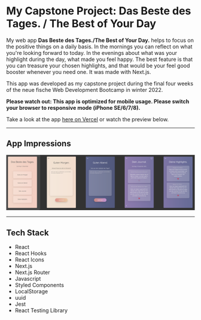 # My Capstone Project: Das Beste des Tages. / The Best of Your Day

My web app **Das Beste des Tages./The Best of Your Day.** helps to focus on the positive things on a daily basis. In the mornings you can reflect on what you're looking forward to today. In the evenings about what was your highlight during the day, what made you feel happy. The best feature is that you can treasure your chosen highlights, and that would be your feel good booster whenever you need one. It was made with Next.js.

This app was developed as my capstone project during the final four weeks of the neue fische Web Development Bootcamp in winter 2022.

**Please watch out: This app is optimized for mobile usage. Please switch your browser to responsive mode (iPhone SE/6/7/8).**

Take a look at the app [here on Vercel](https://das-beste-des-tages.vercel.app/) or watch the preview below.

---

## App Impressions

![Screenshot](public/images/app-screenshot.png)

---

## Tech Stack

- React
- React Hooks
- React Icons
- Next.js
- Next.js Router
- Javascript
- Styled Components
- LocalStorage
- uuid
- Jest
- React Testing Library

